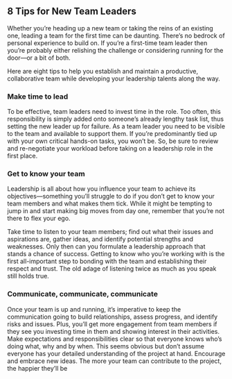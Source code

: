 ## 8 Tips for New Team Leaders
Whether you’re heading up a new team or taking the reins of an existing one, leading a team for the first time can be daunting. There’s no bedrock of personal experience to build on. If you’re a first-time team leader then you’re probably either relishing the challenge or considering running for the door—or a bit of both.

Here are eight tips to help you establish and maintain a productive, collaborative team while developing your leadership talents along the way.

### Make time to lead
To be effective, team leaders need to invest time in the role. Too often, this responsibility is simply added onto someone’s already lengthy task list, thus setting the new leader up for failure. As a team leader you need to be visible to the team and available to support them. If you’re predominantly tied up with your own critical hands-on tasks, you won’t be. So, be sure to review and re-negotiate your workload before taking on a leadership role in the first place.

### Get to know your team
Leadership is all about how you influence your team to achieve its objectives—something you’ll struggle to do if you don’t get to know your team members and what makes them tick. While it might be tempting to jump in and start making big moves from day one, remember that you’re not there to flex your ego.

Take time to listen to your team members; find out what their issues and aspirations are, gather ideas, and identify potential strengths and weaknesses. Only then can you formulate a leadership approach that stands a chance of success. Getting to know who you’re working with is the first all-important step to bonding with the team and establishing their respect and trust. The old adage of listening twice as much as you speak still holds true.

### Communicate, communicate, communicate
Once your team is up and running, it’s imperative to keep the communication going to build relationships, assess progress, and identify risks and issues. Plus, you’ll get more engagement from team members if they see you investing time in them and showing interest in their activities. Make expectations and responsibilities clear so that everyone knows who’s doing what, why and by when. This seems obvious but don’t assume everyone has your detailed understanding of the project at hand. Encourage and embrace new ideas. The more your team can contribute to the project, the happier they’ll be